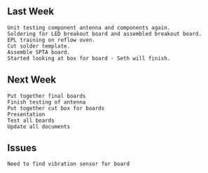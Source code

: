 Last Week
---------------
	Unit testing component antenna and components again.
	Soldering for LED breakout board and assembled breakout board.
	EPL training on reflow oven.
	Cut solder template.
	Assemble SPTA board.
	Started looking at box for board - Seth will finish.
	
Next Week
---------------
	Put together final boards
	Finish testing of antenna
	Put together cut box for boards
	Presentation
	Test all boards
	Update all documents
	
Issues
---------------
	Need to find vibration sensor for board
	
	